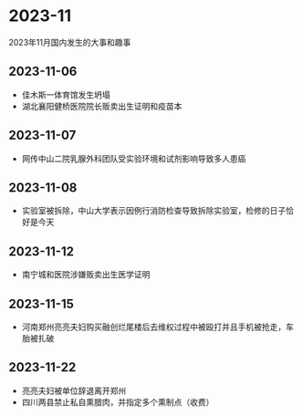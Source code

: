 # 2023-11
2023年11月国内发生的大事和趣事
## 2023-11-06
* 佳木斯一体育馆发生坍塌
* 湖北襄阳健桥医院院长贩卖出生证明和疫苗本
## 2023-11-07
* 网传中山二院乳腺外科团队受实验环境和试剂影响导致多人患癌
## 2023-11-08
* 实验室被拆除，中山大学表示因例行消防检查导致拆除实验室，检修的日子恰好是今天
## 2023-11-12
* 南宁城和医院涉嫌贩卖出生医学证明
## 2023-11-15
* 河南郑州亮亮夫妇购买融创烂尾楼后去维权过程中被殴打并且手机被抢走，车胎被扎破
## 2023-11-22
* 亮亮夫妇被单位辞退离开郑州
* 四川两县禁止私自熏腊肉，并指定多个熏制点（收费）